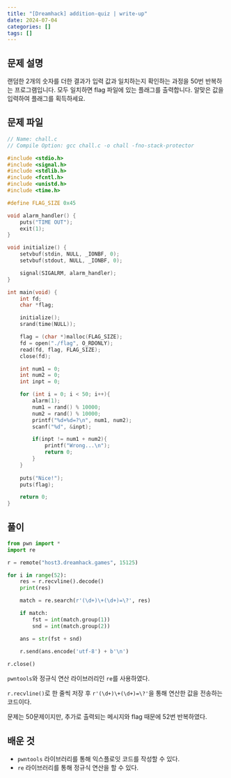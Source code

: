 ```yaml
---
title: "[Dreamhack] addition-quiz | write-up"
date: 2024-07-04
categories: []
tags: []
---
```


## 문제 설명

랜덤한 2개의 숫자를 더한 결과가 입력 값과 일치하는지 확인하는 과정을 50번 반복하는 프로그램입니다. 모두 일치하면 flag 파일에 있는 플래그를 출력합니다. 알맞은 값을 입력하여 플래그를 획득하세요.

## 문제 파일
```c
// Name: chall.c
// Compile Option: gcc chall.c -o chall -fno-stack-protector

#include <stdio.h>
#include <signal.h>
#include <stdlib.h>
#include <fcntl.h>
#include <unistd.h>
#include <time.h>

#define FLAG_SIZE 0x45

void alarm_handler() {
    puts("TIME OUT");
    exit(1);
}

void initialize() {
    setvbuf(stdin, NULL, _IONBF, 0);
    setvbuf(stdout, NULL, _IONBF, 0);

    signal(SIGALRM, alarm_handler);
}

int main(void) {
    int fd;
    char *flag;

    initialize();
    srand(time(NULL)); 

    flag = (char *)malloc(FLAG_SIZE);
    fd = open("./flag", O_RDONLY);
    read(fd, flag, FLAG_SIZE);
    close(fd);

    int num1 = 0;
    int num2 = 0;
    int inpt = 0; 

    for (int i = 0; i < 50; i++){
        alarm(1);
        num1 = rand() % 10000;
        num2 = rand() % 10000;
        printf("%d+%d=?\n", num1, num2);
        scanf("%d", &inpt);

        if(inpt != num1 + num2){
            printf("Wrong...\n");
            return 0;
        }
    } 
    
    puts("Nice!");
    puts(flag);

    return 0;
}
```

## 풀이

```python
from pwn import *
import re

r = remote("host3.dreamhack.games", 15125)

for i in range(52):
    res = r.recvline().decode()
    print(res)

    match = re.search(r'(\d+)\+(\d+)=\?', res)

    if match:
        fst = int(match.group(1))
        snd = int(match.group(2))

    ans = str(fst + snd)

    r.send(ans.encode('utf-8') + b'\n')
        
r.close()
```

`pwntools`와 정규식 연산 라이브러리인 `re`를 사용하였다.

`r.recvline()`로 한 줄씩 저장 후 `r'(\d+)\+(\d+)=\?'`을 통해 연산한 값을 전송하는 코드이다.

문제는 50문제이지만, 추가로 출력되는 메시지와 flag 때문에 52번 반복하였다.

## 배운 것
- `pwntools` 라이브러리를 통해 익스플로잇 코드를 작성할 수 있다.
- `re` 라이브러리를 통해 정규식 연산을 할 수 있다.


